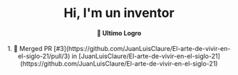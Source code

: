 <h1 align="center">
  Hi, I'm un inventor 
</h1>
<h4 align="center">
  👋 Ultimo Logro
</h4>
<div align="center">
  <!--START_SECTION:activity-->
1. 🎉 Merged PR [#3](https://github.com/JuanLuisClaure/El-arte-de-vivir-en-el-siglo-21/pull/3) in [JuanLuisClaure/El-arte-de-vivir-en-el-siglo-21](https://github.com/JuanLuisClaure/El-arte-de-vivir-en-el-siglo-21)
  <!--END_SECTION:activity-->
</div>

